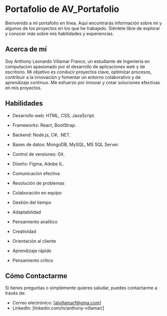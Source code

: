 # Portafolio de AV_Portafolio

Bienvenido a mi portafolio en línea. Aquí encontrarás información sobre mí y algunos de los proyectos en los que he trabajado. Siéntete libre de explorar y conocer más sobre mis habilidades y experiencias.

## Acerca de mí

Soy Anthony Leonardo Villamar Franco, un estudiante de Ingenieria en computacion apasionado por el desarrollo de aplicaciones web y de escritorio. Mi objetivo es 
conducir proyectos clave, optimizar procesos, contribuir a la innovación y fomentar un entorno colaborativo y de aprendizaje continuo. 
Me esfuerzo por innovar y crear soluciones efectivas en mis proyectos.

## Habilidades

- Desarrollo web: HTML, CSS, JavaScript.
- Frameworks: React, BootStrap.
- Backend: Node.js, C#, .NET.
- Bases de datos: MongoDB, MySQL, MS SQL Server.
- Control de versiones: Git.
- Diseño: Figma, Adobe IL.

- Comunicación efectiva
- Resolución de problemas
- Colaboración en equipo
- Gestión del tiempo
- Adaptabilidad
- Pensamiento analítico
- Creatividad
- Orientación al cliente
- Aprendizaje rápido
- Pensamiento crítico

## Cómo Contactarme

Si tienes preguntas o simplemente quieres saludar, puedes contactarme a través de:

- Correo electrónico: [alvillamarf@gma.com]
- LinkedIn: [linkedin.com/in/anthony-villamar/]



